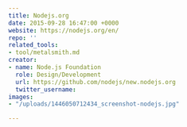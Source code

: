 ```yaml
---
title: Nodejs.org
date: 2015-09-28 16:47:00 +0000
website: https://nodejs.org/en/
repo: ''
related_tools:
- tool/metalsmith.md
creator:
- name: Node.js Foundation
  role: Design/Development
  url: https://github.com/nodejs/new.nodejs.org
  twitter_username: 
images:
- "/uploads/1446050712434_screenshot-nodejs.jpg"

---
```

